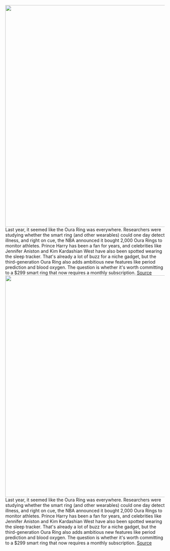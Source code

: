 <img src='https://cdn.vox-cdn.com/thumbor/0mPoRXh3qcyN0G4pFTmz0kqN9UA=/0x0:2040x1360/1200x675/filters:focal(1035x720:1361x1046)/cdn.vox-cdn.com/uploads/chorus_image/image/70179263/vsong_211117_4890_0001.0.jpg' width='700px' /><br/>
Last year, it seemed like the Oura Ring was everywhere. Researchers were studying whether the smart ring (and other wearables) could one day detect illness, and right on cue, the NBA announced it bought 2,000 Oura Rings to monitor athletes. Prince Harry has been a fan for years, and celebrities like Jennifer Aniston and Kim Kardashian West have also been spotted wearing the sleep tracker. That's already a lot of buzz for a niche gadget, but the third-generation Oura Ring also adds ambitious new features like period prediction and blood oxygen. The question is whether it's worth committing to a $299 smart ring that now requires a monthly subscription.
<a href='https://www.theverge.com/22789248/oura-ring-3-review-sleep-tracker-fitness-tracker'> Source <a/><img src='https://cdn.vox-cdn.com/thumbor/0mPoRXh3qcyN0G4pFTmz0kqN9UA=/0x0:2040x1360/1200x675/filters:focal(1035x720:1361x1046)/cdn.vox-cdn.com/uploads/chorus_image/image/70179263/vsong_211117_4890_0001.0.jpg' width='700px' /><br/>
Last year, it seemed like the Oura Ring was everywhere. Researchers were studying whether the smart ring (and other wearables) could one day detect illness, and right on cue, the NBA announced it bought 2,000 Oura Rings to monitor athletes. Prince Harry has been a fan for years, and celebrities like Jennifer Aniston and Kim Kardashian West have also been spotted wearing the sleep tracker. That's already a lot of buzz for a niche gadget, but the third-generation Oura Ring also adds ambitious new features like period prediction and blood oxygen. The question is whether it's worth committing to a $299 smart ring that now requires a monthly subscription.
<a href='https://www.theverge.com/22789248/oura-ring-3-review-sleep-tracker-fitness-tracker'> Source <a/>